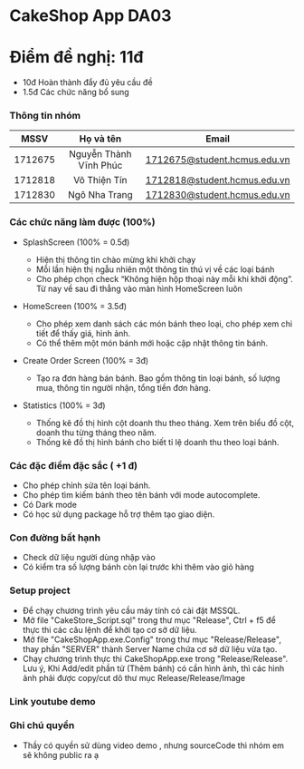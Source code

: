 # **CakeShop App DA03**

# Điểm đề nghị: 11đ
- 10đ Hoàn thành đẩy đủ yêu cầu đề
- 1.5đ Các chức năng bổ sung

### Thông tin nhóm
| MSSV     |           Họ và tên    |              Email           |
|:--------:|:----------------------:|:----------------------------:|
| 1712675  | Nguyễn Thành Vĩnh Phúc | 1712675@student.hcmus.edu.vn |
| 1712818  | Võ Thiện Tín           | 1712818@student.hcmus.edu.vn |
| 1712830  | Ngô Nha Trang          | 1712830@student.hcmus.edu.vn |

### Các chức năng làm được (100%)
 - SplashScreen (100% = 0.5đ)
    + Hiện thị thông tin chào mừng khi khởi chạy
    + Mỗi lần hiện thị ngẫu nhiên một thông tin thú vị về các loại bánh
    + Cho phép chọn check “Không hiện hộp thoại này mỗi khi khởi động”. Từ nay về sau đi thẳng vào màn hình HomeScreen luôn
 
 - HomeScreen (100% = 3.5đ)
    + Cho phép xem danh sách các món bánh theo loại, cho phép xem chi tiết để thấy giá, hình ảnh.
    + Có thể thêm một món bánh mới hoặc cập nhật thông tin bánh.
 
 - Create Order Screen (100% = 3đ)
    + Tạo ra đơn hàng bán bánh. Bao gồm thông tin loại bánh, số lượng mua, thông tin người nhận, tổng tiền đơn hàng.
 
 - Statistics (100% = 3đ)
    + Thống kê đồ thị hình cột doanh thu theo tháng. Xem trên biểu đồ cột, doanh thu từng tháng theo năm.
    + Thống kê đồ thị hình bánh cho biết tỉ lệ doanh thu theo loại bánh. 

### Các đặc điểm đặc sắc ( +1 đ)
 - Cho phép chỉnh sửa tên loại bánh.
 - Cho phép tìm kiếm bánh theo tên bánh với mode autocomplete.
 - Có Dark mode
 - Có học sử dụng package hỗ trợ thêm tạo giao diện.

### Con đường bất hạnh 
 - Check dữ liệu người dùng nhập vào
 - Có kiểm tra số lượng bánh còn lại trước khi thêm vào giỏ hàng
 
### Setup project
- Để chạy chương trình yêu cầu máy tính có cài đặt MSSQL.
- Mở file "CakeStore_Script.sql" trong thư mục "Release", Ctrl + f5 để thực thi các câu lệnh để khởi tạo cơ sở dữ liệu.
- Mở file "CakeShopApp.exe.Config" trong thư mục "Release/Release", thay phần "SERVER" thành Server Name chứa cơ sở dữ liệu vừa tạo.
- Chạy chương trình thực thi CakeShopApp.exe trong "Release/Release". Lưu ý, Khi Add/edit phần tử (Thêm bánh) có cần hình ảnh, thì các hình ảnh phải được copy/cut dô thư mục Release/Release/Image

### Link youtube demo


### Ghi chú quyền
- Thầy có quyền sử dùng video demo , nhưng sourceCode thì nhóm em sẽ không public ra ạ